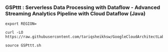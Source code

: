 ### GSPttt :  Serverless Data Processing with Dataflow - Advanced Streaming Analytics Pipeline with Cloud Dataflow (Java) 

```
export REGION=
```

```
curl -LO https://raw.githubusercontent.com/tariqsheikhsw/GoogleCloudArchitectLabs/main/Solutions/GSPttt.sh

source GSPttt.sh
```

